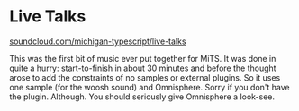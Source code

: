 # Live Talks

[soundcloud.com/michigan-typescript/live-talks](https://soundcloud.com/michigan-typescript/live-talks)

This was the first bit of music ever put together for MiTS.  It was done in quite a hurry: start-to-finish in about 30 minutes and before the thought arose to add the constraints of no samples or external plugins.  So it uses one sample (for the woosh sound) and Omnisphere.  Sorry if you don't have the plugin.  Although.  You should seriously give Omnisphere a look-see.
